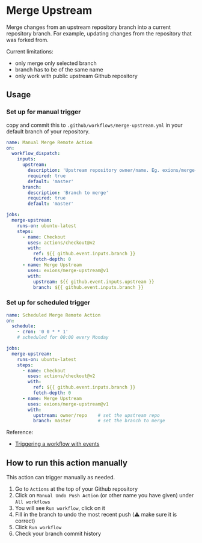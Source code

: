 # Merge Upstream
Merge changes from an upstream repository branch into a current repository branch. For example, updating changes from the repository that was forked from.

Current limitations:
- only merge only selected branch
- branch has to be of the same name
- only work with public upstream Github repository

## Usage

### Set up for manual trigger
copy and commit this to `.github/workflows/merge-upstream.yml` in your default branch of your repository.

```yaml
name: Manual Merge Remote Action
on: 
  workflow_dispatch:
    inputs:
      upstream:
        description: 'Upstream repository owner/name. Eg. exions/merge-upstream'
        required: true
        default: 'master'
      branch:
        description: 'Branch to merge'
        required: true
        default: 'master'

jobs:
  merge-upstream:
    runs-on: ubuntu-latest
    steps: 
      - name: Checkout
        uses: actions/checkout@v2
        with:
          ref: ${{ github.event.inputs.branch }}
          fetch-depth: 0 
      - name: Merge Upstream
        uses: exions/merge-upstream@v1
        with:
          upstream: ${{ github.event.inputs.upstream }}
          branch: ${{ github.event.inputs.branch }}
```

### Set up for scheduled trigger

```yaml
name: Scheduled Merge Remote Action
on: 
  schedule:
    - cron: '0 0 * * 1'
    # scheduled for 00:00 every Monday

jobs:
  merge-upstream:
    runs-on: ubuntu-latest
    steps: 
      - name: Checkout
        uses: actions/checkout@v2
        with:
          ref: ${{ github.event.inputs.branch }}
          fetch-depth: 0 
      - name: Merge Upstream
        uses: exions/merge-upstream@v1
        with:
          upstream: owner/repo    # set the upstream repo
          branch: master          # set the branch to merge
```

Reference: 
- [Triggering a workflow with events](https://docs.github.com/en/actions/configuring-and-managing-workflows/configuring-a-workflow#triggering-a-workflow-with-events)

## How to run this action manually

This action can trigger manually as needed. 

1. Go to `Actions` at the top of your Github repository
2. Click on `Manual Undo Push Action` (or other name you have given) under `All workflows`
3. You will see `Run workflow`, click on it
4. Fill in the branch to undo the most recent push (⚠️ make sure it is correct)
5. Click `Run workflow`
6. Check your branch commit history
